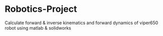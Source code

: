 # Robotics-Project
Calculate forward & inverse kinematics and forward dynamics of viper650 robot using matlab & solidworks
